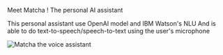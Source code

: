 Meet Matcha ! The personal AI assistant

This personal assistant use OpenAI model and IBM Watson's NLU
And is able to do text-to-speech/speech-to-text using the user's microphone



![Matcha the voice assistant](https://user-images.githubusercontent.com/108659552/234083084-30d2a08c-2e66-4fa8-9cdf-22127422dc93.jpg)
